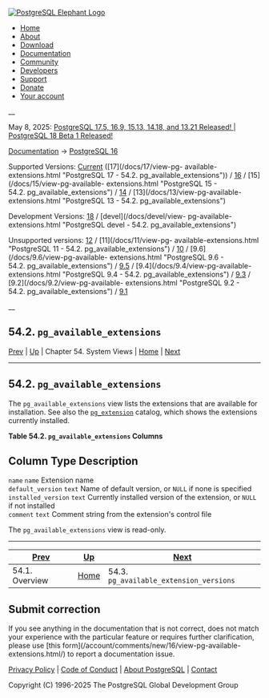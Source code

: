 [ ![PostgreSQL Elephant Logo](/media/img/about/press/elephant.png) ](/)

  * [Home](/ "Home")
  * [About](/about/ "About")
  * [Download](/download/ "Download")
  * [Documentation](/docs/ "Documentation")
  * [Community](/community/ "Community")
  * [Developers](/developer/ "Developers")
  * [Support](/support/ "Support")
  * [Donate](/about/donate/ "Donate")
  * [Your account](/account/ "Your account")

__

May 8, 2025: [ PostgreSQL 17.5, 16.9, 15.13, 14.18, and 13.21 Released! ](/about/news/postgresql-175-169-1513-1418-and-1321-released-3072/) | [ PostgreSQL 18 Beta 1 Released! ](/about/news/postgresql-18-beta-1-released-3070/)

[Documentation](/docs/ "Documentation") -> [PostgreSQL
16](/docs/16/index.html)

Supported Versions: [Current](/docs/current/view-pg-available-extensions.html
"PostgreSQL 17 - 54.2. pg_available_extensions") ([17](/docs/17/view-pg-
available-extensions.html "PostgreSQL 17 - 54.2. pg_available_extensions")) /
[16](/docs/16/view-pg-available-extensions.html "PostgreSQL 16 -
54.2. pg_available_extensions") / [15](/docs/15/view-pg-available-
extensions.html "PostgreSQL 15 - 54.2. pg_available_extensions") /
[14](/docs/14/view-pg-available-extensions.html "PostgreSQL 14 -
54.2. pg_available_extensions") / [13](/docs/13/view-pg-available-
extensions.html "PostgreSQL 13 - 54.2. pg_available_extensions")

Development Versions: [18](/docs/18/view-pg-available-extensions.html
"PostgreSQL 18 - 54.2. pg_available_extensions") / [devel](/docs/devel/view-
pg-available-extensions.html "PostgreSQL devel -
54.2. pg_available_extensions")

Unsupported versions: [12](/docs/12/view-pg-available-extensions.html
"PostgreSQL 12 - 54.2. pg_available_extensions") / [11](/docs/11/view-pg-
available-extensions.html "PostgreSQL 11 - 54.2. pg_available_extensions") /
[10](/docs/10/view-pg-available-extensions.html "PostgreSQL 10 -
54.2. pg_available_extensions") / [9.6](/docs/9.6/view-pg-available-
extensions.html "PostgreSQL 9.6 - 54.2. pg_available_extensions") /
[9.5](/docs/9.5/view-pg-available-extensions.html "PostgreSQL 9.5 -
54.2. pg_available_extensions") / [9.4](/docs/9.4/view-pg-available-
extensions.html "PostgreSQL 9.4 - 54.2. pg_available_extensions") /
[9.3](/docs/9.3/view-pg-available-extensions.html "PostgreSQL 9.3 -
54.2. pg_available_extensions") / [9.2](/docs/9.2/view-pg-available-
extensions.html "PostgreSQL 9.2 - 54.2. pg_available_extensions") /
[9.1](/docs/9.1/view-pg-available-extensions.html "PostgreSQL 9.1 -
54.2. pg_available_extensions")

__

54.2. `pg_available_extensions`  
---  
[Prev](views-overview.html "54.1. Overview")  | [Up](views.html "Chapter 54. System Views") | Chapter 54. System Views | [Home](index.html "PostgreSQL 16.9 Documentation") |  [Next](view-pg-available-extension-versions.html "54.3. pg_available_extension_versions")  
  
* * *

## 54.2. `pg_available_extensions` #

The `pg_available_extensions` view lists the extensions that are available for
installation. See also the [`pg_extension`](catalog-pg-extension.html
"53.22. pg_extension") catalog, which shows the extensions currently
installed.

**Table  54.2. `pg_available_extensions` Columns**

Column Type Description  
---  
`name` `name` Extension name  
`default_version` `text` Name of default version, or `NULL` if none is
specified  
`installed_version` `text` Currently installed version of the extension, or
`NULL` if not installed  
`comment` `text` Comment string from the extension's control file  
  
  

The `pg_available_extensions` view is read-only.

* * *

[Prev](views-overview.html "54.1. Overview")  | [Up](views.html "Chapter 54. System Views") |  [Next](view-pg-available-extension-versions.html "54.3. pg_available_extension_versions")  
---|---|---  
54.1. Overview  | [Home](index.html "PostgreSQL 16.9 Documentation") |  54.3. `pg_available_extension_versions`  
  
## Submit correction

If you see anything in the documentation that is not correct, does not match
your experience with the particular feature or requires further clarification,
please use [this form](/account/comments/new/16/view-pg-available-
extensions.html/) to report a documentation issue.

[Privacy Policy](/about/privacypolicy) | [Code of Conduct](/about/policies/coc/) | [About PostgreSQL](/about/) | [Contact](/about/contact/)  

Copyright (C) 1996-2025 The PostgreSQL Global Development Group


